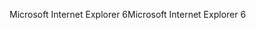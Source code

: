 <span data-ttu-id="c5a1b-101">Microsoft Internet Explorer 6</span><span class="sxs-lookup"><span data-stu-id="c5a1b-101">Microsoft Internet Explorer 6</span></span>